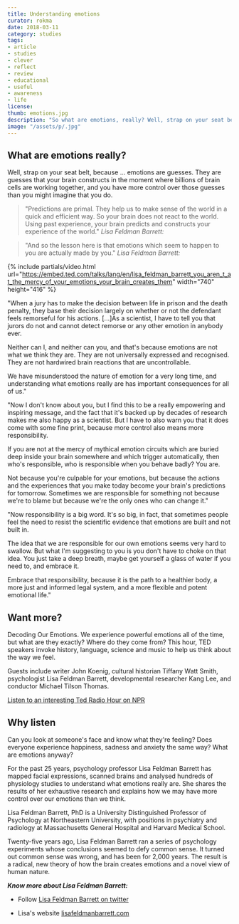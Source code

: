 ```yaml
---
title: Understanding emotions
curator: rokma
date: 2018-03-11
category: studies
tags:
- article
- studies
- clever
- reflect
- review
- educational
- useful
- awareness
- life
license:
thumb: emotions.jpg
description: "So what are emotions, really? Well, strap on your seat belt, because emotions are guesses. They are guesses that your brain constructs in the moment where billions of brain cells are working together, and you have more control over those guesses than you might imagine that you do."
image: "/assets/p/.jpg"
---
```


## What are emotions really?

Well, strap on your seat belt, because ... emotions are guesses. They are guesses that your brain constructs in the moment where billions of brain cells are working together, and you have more control over those guesses than you might imagine that you do.


>"Predictions are primal. They help us to make sense of the world in a quick and efficient way. So your brain does not react to the world. Using past experience, your brain predicts and constructs your experience of the world." _Lisa Feldman Barrett:_


>"And so the lesson here is that emotions which seem to happen to you are actually made by you." _Lisa Feldman Barrett:_

{% include partials/video.html url="https://embed.ted.com/talks/lang/en/lisa_feldman_barrett_you_aren_t_at_the_mercy_of_your_emotions_your_brain_creates_them" width="740" height="416" %}

"When a jury has to make the decision between life in prison and the death penalty, they base their decision largely on whether or not the defendant feels remorseful for his actions. [...]As a scientist, I have to tell you that jurors do not and cannot detect remorse or any other emotion in anybody ever.

Neither can I, and neither can you, and that's because emotions are not what we think they are. They are not universally expressed and recognised. They are not hardwired brain reactions that are uncontrollable.

We have misunderstood the nature of emotion for a very long time, and understanding what emotions really are has important consequences for all of us."

"Now I don't know about you, but I find this to be a really empowering and inspiring message, and the fact that it's backed up by decades of research makes me also happy as a scientist. But I have to also warn you that it does come with some fine print, because more control also means more responsibility.

If you are not at the mercy of mythical emotion circuits which are buried deep inside your brain somewhere and which trigger automatically, then who's responsible, who is responsible when you behave badly? You are.

Not because you're culpable for your emotions, but because the actions and the experiences that you make today become your brain's predictions for tomorrow. Sometimes we are responsible for something not because we're to blame but because we're the only ones who can change it."

"Now responsibility is a big word. It's so big, in fact, that sometimes people feel the need to resist the scientific evidence that emotions are built and not built in.

The idea that we are responsible for our own emotions seems very hard to swallow. But what I'm suggesting to you is you don't have to choke on that idea. You just take a deep breath, maybe get yourself a glass of water if you need to, and embrace it.

Embrace that responsibility, because it is the path to a healthier body, a more just and informed legal system, and a more flexible and potent emotional life."




## Want more?

Decoding Our Emotions. We experience powerful emotions all of the time, but what are they exactly? Where do they come from? This hour, TED speakers invoke history, language, science and music to help us think about the way we feel.

Guests include writer John Koenig, cultural historian Tiffany Watt Smith, psychologist Lisa Feldman Barrett, developmental researcher Kang Lee, and conductor Michael Tilson Thomas.

[Listen to an interesting Ted Radio Hour on NPR](https://play.podtrac.com/npr-510298/npr.mc.tritondigital.com/NPR_510298/media/anon.npr-mp3/npr/ted/2018/03/20180308_ted_emotions.mp3?orgId=1&d=3204&p=510298&story=591889022&t=podcast&e=591889022&ft=pod&f=510298)

## Why listen

Can you look at someone's face and know what they're feeling? Does everyone experience happiness, sadness and anxiety the same way? What are emotions anyway?

For the past 25 years, psychology professor Lisa Feldman Barrett has mapped facial expressions, scanned brains and analysed hundreds of physiology studies to understand what emotions really are. She shares the results of her exhaustive research and explains how we may have more control over our emotions than we think.

Lisa Feldman Barrett, PhD is a University Distinguished Professor of Psychology at Northeastern University, with positions in psychiatry and radiology at Massachusetts General Hospital and Harvard Medical School.

Twenty-five years ago, Lisa Feldman Barrett ran a series of psychology experiments whose conclusions seemed to defy common sense. It turned out common sense was wrong, and has been for 2,000 years. The result is a radical, new theory of how the brain creates emotions and a novel view of human nature.


**_Know more about Lisa Feldman Barrett:_**

- Follow [Lisa Feldman Barrett on twitter](https://twitter.com/lfeldmanbarrett)

- Lisa's website [lisafeldmanbarrett.com](https://lisafeldmanbarrett.com/)
